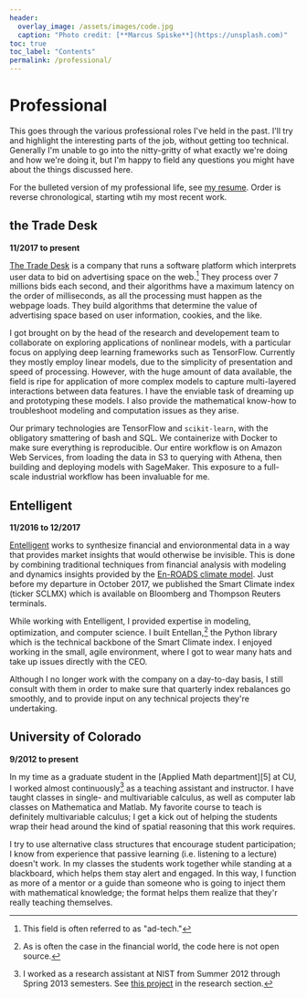 ```yaml
---
header:
  overlay_image: /assets/images/code.jpg
  caption: "Photo credit: [**Marcus Spiske**](https://unsplash.com)"
toc: true
toc_label: "Contents"
permalink: /professional/
---
```


# Professional

This goes through the various professional roles I've held in the past. I'll try
and highlight the interesting parts of the job, without getting too
technical. Generally I'm unable to go into the nitty-gritty of what exactly
we're doing and how we're doing it, but I'm happy to field any questions you
might have about the things discussed here.

For the bulleted version of my professional life, see [my resume][1]. Order is
reverse chronological, starting wtih my most recent work.

## the Trade Desk

**11/2017 to present**

[The Trade Desk][2] is a company that runs a software platform which interprets
user data to bid on advertising space on the web.[^fnote1] They process over 7
millions bids each second, and their algorithms have a maximum latency on the
order of milliseconds, as all the processing must happen as the webpage
loads. They build algorithms that determine the value of advertising space based
on user information, cookies, and the like.

I got brought on by the head of the research and developement team to
collaborate on exploring applications of nonlinear models, with a particular
focus on applying deep learning frameworks such as TensorFlow. Currently they
mostly employ linear models, due to the simplicity of presentation and speed of
processing. However, with the huge amount of data available, the field is ripe
for application of more complex models to capture multi-layered interactions
between data features. I have the enviable task of dreaming up and prototyping
these models. I also provide the mathematical know-how to troubleshoot modeling
and computation issues as they arise.

Our primary technologies are TensorFlow and `scikit-learn`, with the obligatory
smattering of bash and SQL. We containerize with Docker to make sure everything
is reproducible. Our entire workflow is on Amazon Web Services, from loading the
data in S3 to querying with Athena, then building and deploying models with
SageMaker. This exposure to a full-scale industrial workflow has been invaluable
for me.

## Entelligent

**11/2016 to 12/2017**

[Entelligent][3] works to synthesize financial and envioronmental data in a way
that provides market insights that would otherwise be invisible. This is done by
combining traditional techniques from financial analysis with modeling and
dynamics insights provided by the [En-ROADS climate model][4]. Just before my
departure in October 2017, we published the Smart Climate index (ticker SCLMX)
which is available on Bloomberg and Thompson Reuters terminals.

While working with Entelligent, I provided expertise in modeling, optimization,
and computer science. I built Entellan,[^fnote2] the Python library which is the
technical backbone of the Smart Climate index. I enjoyed working in the small,
agile environment, where I got to wear many hats and take up issues directly
with the CEO.

Although I no longer work with the company on a day-to-day basis, I still
consult with them in order to make sure that quarterly index rebalances go
smoothly, and to provide input on any technical projects they're undertaking.

## University of Colorado

**9/2012 to present**

In my time as a graduate student in the [Applied Math department][5] at CU, I
worked almost continuously[^fnote3] as a teaching assistant and instructor. I
have taught classes in single- and multivariable calculus, as well as computer
lab classes on Mathematica and Matlab. My favorite course to teach is definitely
multivariable calculus; I get a kick out of helping the students wrap their head
around the kind of spatial reasoning that this work requires.

I try to use alternative class structures that encourage student participation;
I know from experience that passive learning (i.e. listening to a lecture)
doesn't work. In my classes the students work together while standing at a
blackboard, which helps them stay alert and engaged. In this way, I function as
more of a mentor or a guide than someone who is going to inject them with
mathematical knowledge; the format helps them realize that they'r really
teaching themselves.



[1]: /assets/docs/resume.pdf

[2]: https://www.thetradedesk.com/about

[3]: https://www.entelligent.com/

[4]: https://www.climateinteractive.org/tools/en-roads/

[^fnote1]: This field is often referred to as "ad-tech."

[^fnote2]: As is often the case in the financial world, the code here is not
    open source.
	
[^fnote3]: I worked as a research assistant at NIST from Summer 2012 through
    Spring 2013 semesters. See [this project](/research/qm_stats/) in the research
    section.
